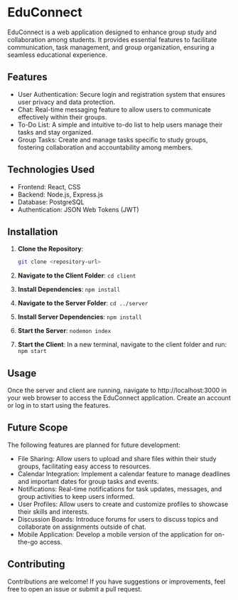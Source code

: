 # EduConnect
EduConnect is a web application designed to enhance group study and collaboration among students. It provides essential features to facilitate communication, task management, and group organization, ensuring a seamless educational experience.

## Features
* User Authentication: Secure login and registration system that ensures user privacy and data protection.
* Chat: Real-time messaging feature to allow users to communicate effectively within their groups.
* To-Do List: A simple and intuitive to-do list to help users manage their tasks and stay organized.
* Group Tasks: Create and manage tasks specific to study groups, fostering collaboration and accountability among members.
## Technologies Used
* Frontend: React, CSS
* Backend: Node.js, Express.js
* Database: PostgreSQL
* Authentication: JSON Web Tokens (JWT)
## Installation

1. **Clone the Repository**:
   ```bash
   git clone <repository-url>
   
2. **Navigate to the Client Folder**:
`cd client`

3. **Install Dependencies**:
  `npm install`

4. **Navigate to the Server Folder**:
  `cd ../server`
5. **Install Server Dependencies**:
  `npm install`
6. **Start the Server**:
  `nodemon index`
7. **Start the Client**: In a new terminal, navigate to the client folder and run:
  `npm start`

## Usage
Once the server and client are running, navigate to http://localhost:3000 in your web browser to access the EduConnect application. Create an account or log in to start using the features.

## Future Scope
The following features are planned for future development:

* File Sharing: Allow users to upload and share files within their study groups, facilitating easy access to resources.
* Calendar Integration: Implement a calendar feature to manage deadlines and important dates for group tasks and events.
* Notifications: Real-time notifications for task updates, messages, and group activities to keep users informed.
* User Profiles: Allow users to create and customize profiles to showcase their skills and interests.
* Discussion Boards: Introduce forums for users to discuss topics and collaborate on assignments outside of chat.
* Mobile Application: Develop a mobile version of the application for on-the-go access.
## Contributing
Contributions are welcome! If you have suggestions or improvements, feel free to open an issue or submit a pull request.
